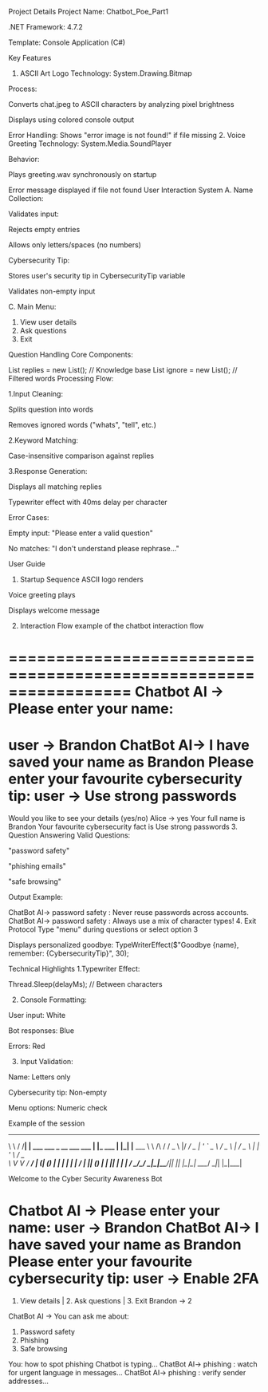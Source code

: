 Project Details
Project Name: Chatbot_Poe_Part1

.NET Framework: 4.7.2

Template: Console Application (C#)

Key Features
1. ASCII Art Logo
Technology: System.Drawing.Bitmap

Process:

Converts chat.jpeg to ASCII characters by analyzing pixel brightness

Displays using colored console output

Error Handling: Shows "error image is not found!" if file missing
2. Voice Greeting
Technology: System.Media.SoundPlayer

Behavior:

Plays greeting.wav synchronously on startup

Error message displayed if file not found
 User Interaction System
A. Name Collection:

Validates input:

Rejects empty entries

Allows only letters/spaces (no numbers)

Cybersecurity Tip:

Stores user's security tip in CybersecurityTip variable

Validates non-empty input

C. Main Menu:

1. View user details
2. Ask questions
3. Exit


Question Handling 
Core Components:

List<string> replies = new List<string>();  // Knowledge base
List<string> ignore = new List<string>();   // Filtered words
Processing Flow:

1.Input Cleaning:

Splits question into words

Removes ignored words ("whats", "tell", etc.)

2.Keyword Matching:

Case-insensitive comparison against replies

3.Response Generation:

Displays all matching replies

Typewriter effect with 40ms delay per character

Error Cases:

Empty input: "Please enter a valid question"

No matches: "I don't understand please rephrase..."

User Guide
1. Startup Sequence
ASCII logo renders

Voice greeting plays

Displays welcome message

2. Interaction Flow
example of the chatbot interaction flow

=================================================================
Chatbot AI -> Please enter your name:
=================================================================
user -> Brandon
ChatBot AI-> I have saved your name as Brandon
Please enter your favourite cybersecurity tip:
user -> Use strong passwords
=================================================================
Would you like to see your details (yes/no) 
Alice -> yes
Your full name is Brandon
Your favourite cybersecurity fact is Use strong passwords
3. Question Answering
Valid Questions:

"password safety"

"phishing emails"

"safe browsing"

Output Example:

ChatBot AI-> password safety : Never reuse passwords across accounts.
ChatBot AI-> password safety : Always use a mix of character types!
4. Exit Protocol
Type "menu" during questions or select option 3

Displays personalized goodbye: 
TypeWriterEffect($"Goodbye {name}, remember: {CybersecurityTip}", 30);

Technical Highlights
1.Typewriter Effect:

Thread.Sleep(delayMs); // Between characters

2. Console Formatting:

User input: White

Bot responses: Blue

Errors: Red

3. Input Validation:

Name: Letters only

Cybersecurity tip: Non-empty

Menu options: Numeric check

Example of the session

 __        __   _                            _          _   _          
\ \      / /__| | ___ ___  _ __ ___   ___  | |_ ___   | |_| |__   ___ 
 \ \ /\ / / _ \ |/ __/ _ \| '_ ` _ \ / _ \ | __/ _ \  | __| '_ \ / _ \
  \ V  V /  __/ | (_| (_) | | | | | |  __/ | || (_) | | |_| | | |  __/
   \_/\_/ \___|_|\___\___/|_| |_| |_|\___|  \__\___/   \__|_| |_|\___|

Welcome to the Cyber Security Awareness Bot

Chatbot AI -> Please enter your name:
user -> Brandon
ChatBot AI-> I have saved your name as Brandon
Please enter your favourite cybersecurity tip:
user -> Enable 2FA
=================================================================
1. View details | 2. Ask questions | 3. Exit
Brandon -> 2

ChatBot AI -> You can ask me about:
1. Password safety
2. Phishing
3. Safe browsing

You: how to spot phishing
Chatbot is typing...
ChatBot AI-> phishing : watch for urgent language in messages...
ChatBot AI-> phishing : verify sender addresses...
